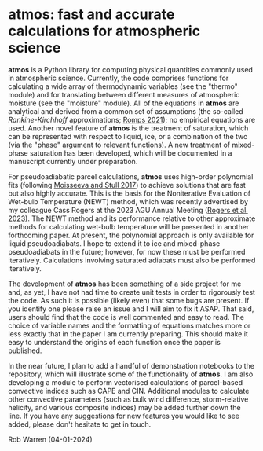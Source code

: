# atmos: fast and accurate calculations for atmospheric science

__atmos__ is a Python library for computing physical quantities commonly used in atmospheric science. Currently, the code comprises functions for calculating a wide array of thermodynamic variables (see the "thermo" module) and for translating between different measures of atmospheric moisture (see the "moisture" module). All of the equations in __atmos__ are analytical and derived from a common set of assumptions (the so-called _Rankine-Kirchhoff_ approximations; [Romps 2021](https://rmets.onlinelibrary.wiley.com/doi/full/10.1002/qj.4154)); no empirical equations are used. Another novel feature of __atmos__ is the treatment of saturation, which can be represented with respect to liquid, ice, or a combination of the two (via the "phase" argument to relevant functions). A new treatment of mixed-phase saturation has been developed, which will be documented in a manuscript currently under preparation.

For pseudoadiabatic parcel calculations, __atmos__ uses high-order polynomial fits (following [Moisseeva and Stull 2017](https://acp.copernicus.org/articles/17/15037/2017/)) to achieve solutions that are fast but also highly accurate. This is the basis for the Noniterative Evaluation of Wet-bulb Temperature (NEWT) method, which was recently advertised by my colleague Cass Rogers at the 2023 AGU Annual Meeting ([Rogers et al. 2023](https://agu.confex.com/agu/fm23/meetingapp.cgi/Paper/1379513)). The NEWT method and its performance relative to other approximate methods for calculating wet-bulb temperature will be presented in another forthcoming paper. At present, the polynomial approach is only available for liquid pseudoadiabats. I hope to extend it to ice and mixed-phase pseudoadiabats in the future; however, for now these must be performed iteratively. Calculations involving saturated adiabats must also be performed iteratively.

The development of __atmos__ has been something of a side project for me and, as yet, I have not had time to create unit tests in order to rigorously test the code. As such it is possible (likely even) that some bugs are present. If you identify one please raise an issue and I will aim to fix it ASAP. That said, users should find that the code is well commented and easy to read. The choice of variable names and the formatting of equations matches more or less exactly that in the paper I am currently preparing. This should make it easy to understand the origins of each function once the paper is published.

In the near future, I plan to add a handful of demonstration notebooks to the repository, which will illustrate some of the functionality of __atmos__. I am also developing a module to perform vectorised calculations of parcel-based convective indices such as CAPE and CIN. Additional modules to calculate other convective parameters (such as bulk wind difference, storm-relative helicity, and various composite indices) may be added further down the line. If you have any suggestions for new features you would like to see added, please don't hesitate to get in touch.

Rob Warren (04-01-2024)
